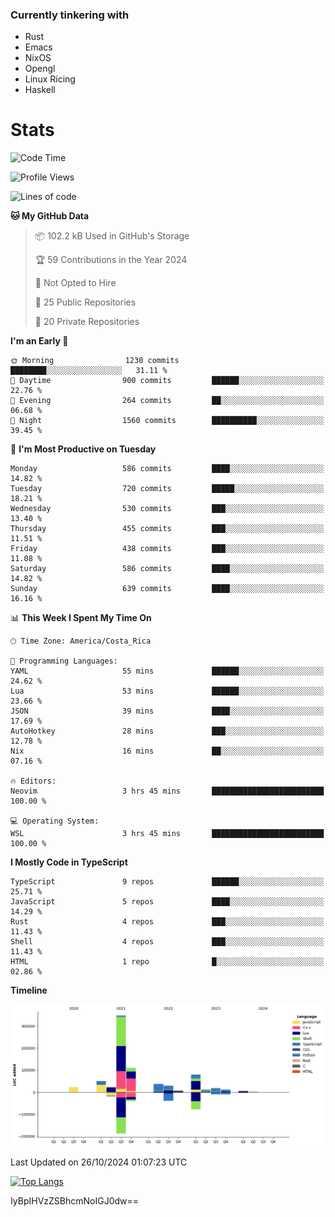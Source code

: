 ### Currently tinkering with
 - Rust
 - Emacs
 - NixOS
 - Opengl
 - Linux Ricing
 - Haskell

# Stats
<!--START_SECTION:waka-->
![Code Time](http://img.shields.io/badge/Code%20Time-921%20hrs%2054%20mins-blue)

![Profile Views](http://img.shields.io/badge/Profile%20Views-0-blue)

![Lines of code](https://img.shields.io/badge/From%20Hello%20World%20I%27ve%20Written-757.5%20thousand%20lines%20of%20code-blue)

**🐱 My GitHub Data** 

> 📦 102.2 kB Used in GitHub's Storage 
 > 
> 🏆 59 Contributions in the Year 2024
 > 
> 🚫 Not Opted to Hire
 > 
> 📜 25 Public Repositories 
 > 
> 🔑 20 Private Repositories 
 > 
**I'm an Early 🐤** 

```text
🌞 Morning                1230 commits        ████████░░░░░░░░░░░░░░░░░   31.11 % 
🌆 Daytime                900 commits         ██████░░░░░░░░░░░░░░░░░░░   22.76 % 
🌃 Evening                264 commits         ██░░░░░░░░░░░░░░░░░░░░░░░   06.68 % 
🌙 Night                  1560 commits        ██████████░░░░░░░░░░░░░░░   39.45 % 
```
📅 **I'm Most Productive on Tuesday** 

```text
Monday                   586 commits         ████░░░░░░░░░░░░░░░░░░░░░   14.82 % 
Tuesday                  720 commits         █████░░░░░░░░░░░░░░░░░░░░   18.21 % 
Wednesday                530 commits         ███░░░░░░░░░░░░░░░░░░░░░░   13.40 % 
Thursday                 455 commits         ███░░░░░░░░░░░░░░░░░░░░░░   11.51 % 
Friday                   438 commits         ███░░░░░░░░░░░░░░░░░░░░░░   11.08 % 
Saturday                 586 commits         ████░░░░░░░░░░░░░░░░░░░░░   14.82 % 
Sunday                   639 commits         ████░░░░░░░░░░░░░░░░░░░░░   16.16 % 
```


📊 **This Week I Spent My Time On** 

```text
🕑︎ Time Zone: America/Costa_Rica

💬 Programming Languages: 
YAML                     55 mins             ██████░░░░░░░░░░░░░░░░░░░   24.62 % 
Lua                      53 mins             ██████░░░░░░░░░░░░░░░░░░░   23.66 % 
JSON                     39 mins             ████░░░░░░░░░░░░░░░░░░░░░   17.69 % 
AutoHotkey               28 mins             ███░░░░░░░░░░░░░░░░░░░░░░   12.78 % 
Nix                      16 mins             ██░░░░░░░░░░░░░░░░░░░░░░░   07.16 % 

🔥 Editors: 
Neovim                   3 hrs 45 mins       █████████████████████████   100.00 % 

💻 Operating System: 
WSL                      3 hrs 45 mins       █████████████████████████   100.00 % 
```

**I Mostly Code in TypeScript** 

```text
TypeScript               9 repos             ██████░░░░░░░░░░░░░░░░░░░   25.71 % 
JavaScript               5 repos             ████░░░░░░░░░░░░░░░░░░░░░   14.29 % 
Rust                     4 repos             ███░░░░░░░░░░░░░░░░░░░░░░   11.43 % 
Shell                    4 repos             ███░░░░░░░░░░░░░░░░░░░░░░   11.43 % 
HTML                     1 repo              █░░░░░░░░░░░░░░░░░░░░░░░░   02.86 % 
```



**Timeline**

![Lines of Code chart](https://raw.githubusercontent.com/PandeCode/PandeCode/main/assets/bar_graph.png)


 Last Updated on 26/10/2024 01:07:23 UTC
<!--END_SECTION:waka-->
<!-- 
[![PandeCode's GitHub stats](https://github-readme-stats.vercel.app/api?username=PandeCode&theme=dracula&hide_border=true&show_icons=true)](https://github.com/anuraghazra/github-readme-stats)
-->
[![Top Langs](https://github-readme-stats.vercel.app/api/top-langs/?username=PandeCode&layout=compact&theme=dracula&hide_border=true)](https://github.com/anuraghazra/github-readme-stats)

IyBpIHVzZSBhcmNoIGJ0dw==
